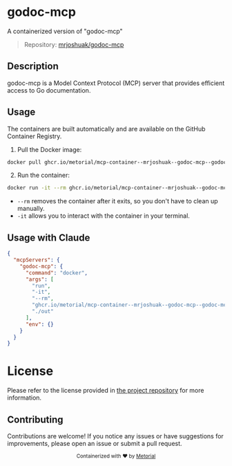 
# godoc-mcp

A containerized version of "godoc-mcp"

> Repository: [mrjoshuak/godoc-mcp](https://github.com/mrjoshuak/godoc-mcp)

## Description

godoc-mcp is a Model Context Protocol (MCP) server that provides efficient access to Go documentation.


## Usage

The containers are built automatically and are available on the GitHub Container Registry.

1. Pull the Docker image:

```bash
docker pull ghcr.io/metorial/mcp-container--mrjoshuak--godoc-mcp--godoc-mcp
```

2. Run the container:

```bash
docker run -it --rm ghcr.io/metorial/mcp-container--mrjoshuak--godoc-mcp--godoc-mcp 
```

- `--rm` removes the container after it exits, so you don't have to clean up manually.
- `-it` allows you to interact with the container in your terminal.



## Usage with Claude

```json
{
  "mcpServers": {
    "godoc-mcp": {
      "command": "docker",
      "args": [
        "run",
        "-it",
        "--rm",
        "ghcr.io/metorial/mcp-container--mrjoshuak--godoc-mcp--godoc-mcp",
        "./out"
      ],
      "env": {}
    }
  }
}
```

# License

Please refer to the license provided in [the project repository](https://github.com/mrjoshuak/godoc-mcp) for more information.

## Contributing

Contributions are welcome! If you notice any issues or have suggestions for improvements, please open an issue or submit a pull request.

<div align="center">
  <sub>Containerized with ❤️ by <a href="https://metorial.com">Metorial</a></sub>
</div>
  